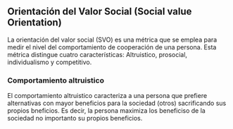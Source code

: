 ## Orientación del Valor Social (Social value Orientation)
La orientación del valor social (SVO) es una métrica que se emplea para medir el nivel del comportamiento de cooperación de una persona. Esta métrica distingue cuatro características: Altruistico, prosocial, individualismo y competitivo.

### Comportamiento altruistico
El comportamiento altruistico caracteriza a una persona que prefiere alternativas con mayor beneficios para la sociedad (otros) sacrificando sus propios bneficios. Es decir, la persona maximiza los beneficiso de la sociedad no importanto su propios beneficios.
